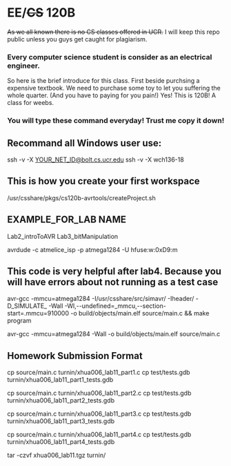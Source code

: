 # EE/<del>CS</del> 120B
<del>As we all known there is no CS classes offered in UCR.</del>
I will keep this repo public unless you guys get caught for plagiarism. 
### Every computer science student is consider as an electrical engineer.

So here is the brief introduce for this class. 
First beside purchsing a expensive textbook. 
We need to purchase some toy to let you suffering the whole quarter. (And you have to paying for you pain!)
Yes! This is 120B! A class for weebs. 

### You will type these command everyday! Trust me copy it down!
## Recommand all Windows user use:
ssh -v -X YOUR_NET_ID@bolt.cs.ucr.edu
ssh -v -X wch136-18

## This is how you create your first workspace
/usr/csshare/pkgs/cs120b-avrtools/createProject.sh

## EXAMPLE_FOR_LAB NAME
Lab2_introToAVR
Lab3_bitManipulation

avrdude -c atmelice_isp -p atmega1284 -U hfuse:w:0xD9:m

## This code is very helpful after lab4. Because you will have errors about not running as a test case

avr-gcc -mmcu=atmega1284 -I/usr/csshare/src/simavr/ -Iheader/ -D_SIMULATE_ -Wall -Wl,--undefined=_mmcu,--section-start=.mmcu=910000 -o build/objects/main.elf source/main.c && make program

avr-gcc -mmcu=atmega1284 -Wall -o build/objects/main.elf source/main.c

## Homework Submission Format
cp source/main.c turnin/xhua006_lab11_part1.c
cp test/tests.gdb turnin/xhua006_lab11_part1_tests.gdb

cp source/main.c turnin/xhua006_lab11_part2.c
cp test/tests.gdb turnin/xhua006_lab11_part2_tests.gdb

cp source/main.c turnin/xhua006_lab11_part3.c
cp test/tests.gdb turnin/xhua006_lab11_part3_tests.gdb

cp source/main.c turnin/xhua006_lab11_part4.c
cp test/tests.gdb turnin/xhua006_lab11_part4_tests.gdb

tar -czvf xhua006_lab11.tgz turnin/
